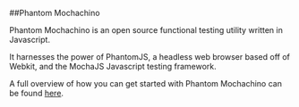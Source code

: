 ##Phantom Mochachino

Phantom Mochachino is an open source functional testing utility written in Javascript.

It harnesses the power of PhantomJS, a headless web browser based off of Webkit, and the MochaJS Javascript testing framework.

A full overview of how you can get started with Phantom Mochachino can be found [here](http://doublenegative.com/phantom-mochachino/).